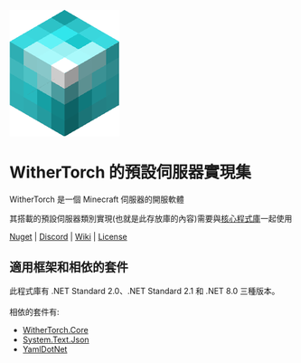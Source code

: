![WitherTorch Core Icon](withertorch_core.png)
# WitherTorch 的預設伺服器實現集

WitherTorch 是一個 Minecraft 伺服器的開服軟體

其搭載的預設伺服器類別實現(也就是此存放庫的內容)需要與[核心程式庫](https://github.com/WitherTorch/WitherTorch.Core)一起使用<br/>

[Nuget](https://www.nuget.org/packages/WitherTorch.Core.Servers) | [Discord](https://discord.gg/F7YNJ5m) | [Wiki](https://github.com/WitherTorch/WitherTorch.Core/wiki/) | [License](LICENSE)

## 適用框架和相依的套件
此程式庫有 .NET Standard 2.0、.NET Standard 2.1 和 .NET 8.0 三種版本。<br/>
<br/>
相依的套件有:
<ul>
  <li><a href="https://github.com/WitherTorch/WitherTorch.Core">WitherTorch.Core</a></li>
  <li><a href="https://learn.microsoft.com/en-us/dotnet/api/system.text.json">System.Text.Json</a></li>
  <li><a href="https://github.com/aaubry/YamlDotNet">YamlDotNet</a></li>
</ul>
